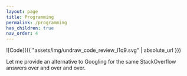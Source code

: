 ```yaml
---
layout: page
title: Programming
permalink: /programming
has_children: true
nav_order: 4
---
```


![Code]({{ "assets/img/undraw_code_review_l1q9.svg" | absolute_url }})

Let me provide an alternative to Googling for the same StackOverflow answers over and over and over.